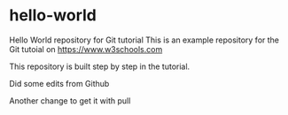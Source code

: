 # hello-world
Hello World repository for Git tutorial
This is an example repository for the Git tutoial on https://www.w3schools.com

This repository is built step by step in the tutorial.

Did some edits from Github

Another change to get it with pull

